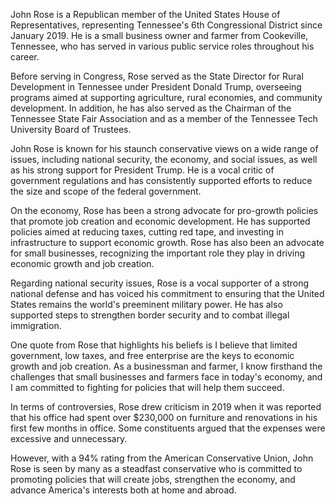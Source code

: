 John Rose is a Republican member of the United States House of Representatives, representing Tennessee's 6th Congressional District since January 2019. He is a small business owner and farmer from Cookeville, Tennessee, who has served in various public service roles throughout his career.

Before serving in Congress, Rose served as the State Director for Rural Development in Tennessee under President Donald Trump, overseeing programs aimed at supporting agriculture, rural economies, and community development. In addition, he has also served as the Chairman of the Tennessee State Fair Association and as a member of the Tennessee Tech University Board of Trustees.

John Rose is known for his staunch conservative views on a wide range of issues, including national security, the economy, and social issues, as well as his strong support for President Trump. He is a vocal critic of government regulations and has consistently supported efforts to reduce the size and scope of the federal government.

On the economy, Rose has been a strong advocate for pro-growth policies that promote job creation and economic development. He has supported policies aimed at reducing taxes, cutting red tape, and investing in infrastructure to support economic growth. Rose has also been an advocate for small businesses, recognizing the important role they play in driving economic growth and job creation.

Regarding national security issues, Rose is a vocal supporter of a strong national defense and has voiced his commitment to ensuring that the United States remains the world's preeminent military power. He has also supported steps to strengthen border security and to combat illegal immigration.

One quote from Rose that highlights his beliefs is I believe that limited government, low taxes, and free enterprise are the keys to economic growth and job creation. As a businessman and farmer, I know firsthand the challenges that small businesses and farmers face in today's economy, and I am committed to fighting for policies that will help them succeed.

In terms of controversies, Rose drew criticism in 2019 when it was reported that his office had spent over $230,000 on furniture and renovations in his first few months in office. Some constituents argued that the expenses were excessive and unnecessary.

However, with a 94% rating from the American Conservative Union, John Rose is seen by many as a steadfast conservative who is committed to promoting policies that will create jobs, strengthen the economy, and advance America's interests both at home and abroad.
